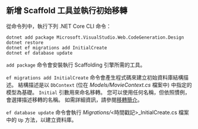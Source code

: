 <a name="cli"></a>
## <a name="add-scaffold-tooling-and-perform-initial-migration"></a>新增 Scaffold 工具並執行初始移轉

從命令列中，執行下列 .NET Core CLI 命令：

```console
dotnet add package Microsoft.VisualStudio.Web.CodeGeneration.Design
dotnet restore
dotnet ef migrations add InitialCreate
dotnet ef database update
```

`add package` 命令會安裝執行 Scaffolding 引擎所需的工具。

`ef migrations add InitialCreate` 命令會產生程式碼來建立初始資料庫結構描述。 結構描述是以 `DbContext` (位在 *Models/MovieContext.cs* 檔案中) 中指定的模型為基礎。 `Initial` 引數用來命名移轉。 您可以使用任何名稱，但依照慣例，會選擇描述移轉的名稱。 如需詳細資訊，請參閱[移轉簡介](xref:data/ef-mvc/migrations#introduction-to-migrations)。

`ef database update` 命令會執行 *Migrations/*\<時間戳記>_InitialCreate.cs 檔案中的 `Up` 方法，以建立資料庫。